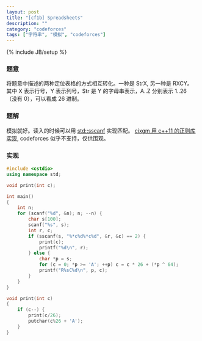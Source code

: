 ```yaml
---
layout: post
title: "[cf1b] Spreadsheets"
description: ""
category: "codeforces"
tags: ["字符串", "模拟", "codeforces"]
---
```

{% include JB/setup %}

### 题意
将题意中描述的两种定位表格的方式相互转化。一种是 StrX, 另一种是 RXCY。
其中 X 表示行号，Y 表示列号，Str 是 Y 的字母串表示，A..Z 分别表示 1..26
（没有 0），可以看成 26 进制。

### 题解
模拟就好。读入的时候可以用 [std::sscanf][1] 实现匹配。
[cjxgm 用 c++11 的正则库实现][2], codeforces 似乎不支持，仅供围观。

### 实现
```cpp
#include <cstdio>
using namespace std;

void print(int c);

int main()
{
	int n;
	for (scanf("%d", &n); n; --n) {
		char s[100];
		scanf("%s", s);
		int r, c;
		if (sscanf(s, "%*c%d%*c%d", &r, &c) == 2) {
			print(c);
			printf("%d\n", r);
		} else {
			char *p = s;
			for (c = 0; *p >= 'A'; ++p) c = c * 26 + (*p ^ 64);
	        printf("R%sC%d\n", p, c);
		}
	}
}

void print(int c)
{
	if (c--) {
		print(c/26);
		putchar(c%26 + 'A');
	}
}

```

[1]: http://man7.org/linux/man-pages/man3/scanf.3.html
[2]: https://gist.github.com/cjxgm/13ffd989f97e8e271be6

